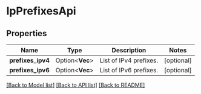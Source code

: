 # IpPrefixesApi

## Properties

Name | Type | Description | Notes
------------ | ------------- | ------------- | -------------
**prefixes_ipv4** | Option<**Vec<String>**> | List of IPv4 prefixes. | [optional]
**prefixes_ipv6** | Option<**Vec<String>**> | List of IPv6 prefixes. | [optional]

[[Back to Model list]](../README.md#documentation-for-models) [[Back to API list]](../README.md#documentation-for-api-endpoints) [[Back to README]](../README.md)


